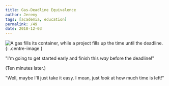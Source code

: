 ```yaml
---
title: Gas-Deadline Equivalence
author: Jeremy
tags: [academia, education]
permalink: /49
date: 2018-12-03
---
```


![A gas fills its container, while a project fills up the time until the deadline.](https://res.cloudinary.com/dh3hm8pb7/image/upload/c_scale,q_auto:best,w_615/v1535842782/Handwaving/Published/Gas-Deadline_Equivalence.png){: .centre-image }

"I'm going to get started early and finish this *way* before the deadline!"

(Ten minutes later.)

"Well, maybe I'll just take it easy. I mean, just *look* at how much time is left!"